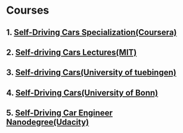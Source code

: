 # Courses
## 1. [Self-Driving Cars Specialization(Coursera)](https://www.coursera.org/specializations/self-driving-cars)
## 2. [Self-driving Cars Lectures(MIT)](https://www.youtube.com/watch?v=sRxaMDDMWQQ&list=PLrAXtmErZgOeY0lkVCIVafdGFOTi45amq)
## 3. [Self-driving Cars(University of tuebingen)](https://www.youtube.com/watch?v=wAaSJUAKPuY&list=PL05umP7R6ij321zzKXK6XCQXAaaYjQbzr)
## 4. [Self-Driving Cars(University of Bonn)](https://www.youtube.com/watch?v=EBFlmHqgezM&list=PLgnQpQtFTOGQo2Z_ogbonywTg8jxCI9pD)
## 5. [Self-Driving Car Engineer Nanodegree(Udacity)](https://www.udacity.com/course/self-driving-car-engineer-nanodegree--nd0013)
